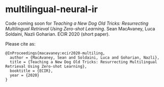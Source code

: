 # multilingual-neural-ir

Code coming soon for *Teaching a New Dog Old Tricks: Resurrecting Multilingual Retrieval Using Zero-shot Learning*. Sean MacAvaney, Luca Soldaini, Nazli Goharian. ECIR 2020 (short paper).

Please cite as:
```
@InProceedings{macavaney:ecir2020-multiling,
  author = {MacAvaney, Sean and Soldaini, Luca and Goharian, Nazli},
  title = {Teaching a New Dog Old Tricks: Resurrecting Multilingual Retrieval Using Zero-shot Learning},
  booktitle = {ECIR},
  year = {2020}
}
```

